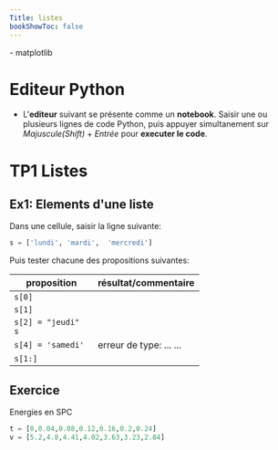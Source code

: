 ```yaml
---
Title: listes
bookShowToc: false
---
```


  
  <!--<link rel="stylesheet" href="https://pyscript.net/alpha/pyscript.css" />
 -->
  <style>
    .editor-box{
      width: 60%;
      display: block;
    }
    #output > div {
    font-family: 'monospace';
    background-color: #e5e5e5;
    border: 1px solid lightgray;
    /*border-top: 0;*/
    font-size: 0.875rem;
    padding: 0.5rem;
  
  }

  #output > div:first-child {
    border-top: 1px solid lightgray;
    display: block;
  }

  #output > div:nth-child(even) {
    border: 0;
  } 
</style>

<script defer src="https://pyscript.net/alpha/pyscript.js"></script>
<py-env>
    - matplotlib
</py-env>

# Editeur Python
* L'**editeur** suivant se présente comme un **notebook**. Saisir une ou plusieurs lignes de code Python, puis appuyer simultanement sur *Majuscule(Shift)* + *Entrée* pour **executer le code**.

<div >
<py-repl id="my-repl" auto-generate="true"></py-repl>
</div>


# TP1 Listes
## Ex1: Elements d'une liste
Dans une cellule, saisir la ligne suivante:

```python
s = ['lundi', 'mardi',  'mercredi']
```

Puis tester chacune des propositions suivantes:

| proposition | résultat/commentaire |
|--- |--- |
| `s[0]` |  |
| `s[1]` |   |
| `s[2] = "jeudi"`<br>`s` |   |
| `s[4] = 'samedi' ` |  erreur de type: ... ... |
| `s[1:]` |    |


## Exercice
Energies en SPC

```python
t = [0,0.04,0.08,0.12,0.16,0.2,0.24]
v = [5.2,4.8,4.41,4.02,3.63,3.23,2.84]
```

